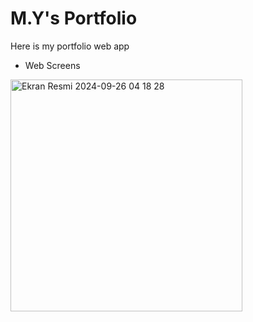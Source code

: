 # M.Y's Portfolio

Here is my portfolio web app

- Web Screens

<img width="371" alt="Ekran Resmi 2024-09-26 04 18 28" src="https://github.com/user-attachments/assets/a32e0e08-8ec9-4122-a242-4395acbe187a">

